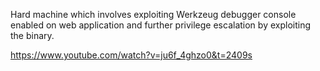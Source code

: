 Hard machine which involves exploiting Werkzeug debugger console enabled on web application and further privilege escalation by exploiting the binary.

https://www.youtube.com/watch?v=ju6f_4ghzo0&t=2409s
